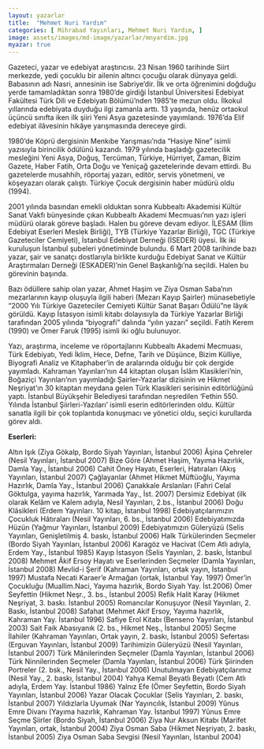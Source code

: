 ```yaml
---
layout: yazarlar
title:  "Mehmet Nuri Yardım"
categories: [ Mihrabad Yayınları, Mehmet Nuri Yardım, ]
image: assets/images/md-image/yazarlar/mnyardim.jpg
myazar: true
---
```


Gazeteci, yazar ve edebiyat araştırıcısı. 23 Nisan 1960 tarihinde Siirt merkezde, yedi çocuklu bir ailenin altıncı çocuğu olarak dünyaya geldi. Babasının adı Nasri, annesinin ise Sabriye’dir. İlk ve orta öğrenimini doğduğu yerde tamamladıktan sonra 1980’de girdiği İstanbul Üniversitesi Edebiyat Fakültesi Türk Dili ve Edebiyatı Bölümü’nden 1985’te mezun oldu. İlkokul yıllarında edebiyata duyduğu ilgi zamanla arttı. 13 yaşında, henüz ortaokul üçüncü sınıfta iken ilk şiiri Yeni Asya gazetesinde yayımlandı. 1976’da Elif edebiyat ilâvesinin hikâye yarışmasında dereceye girdi.

1980’de Köprü dergisinin Menkıbe Yarışması’nda “Hasiye Nine” isimli yazısıyla birincilik ödülünü kazandı. 1979 yılında başladığı gazetecilik mesleğini Yeni Asya, Doğuş, Tercüman, Türkiye, Hürriyet, Zaman, Bizim Gazete, Haber Fatih, Orta Doğu ve Yeniçağ gazetelerinde devam ettirdi. Bu gazetelerde musahhih, röportaj yazarı, editör, servis yönetmeni, ve köşeyazarı olarak çalıştı. Türkiye Çocuk dergisinin haber müdürü oldu (1994).

2001 yılında basından emekli olduktan sonra Kubbealtı Akademisi Kültür Sanat Vakfı bünyesinde çıkan Kubbealtı Akademi Mecmuası’nın yazı işleri müdürü olarak göreve başladı. Halen bu göreve devam ediyor. İLESAM (İlim Edebiyat Eserleri Meslek Birliği), TYB (Türkiye Yazarlar Birliği), TGC (Türkiye Gazeteciler Cemiyeti), İstanbul Edebiyat Derneği (İSEDER) üyesi. İlk iki kuruluşun İstanbul şubeleri yönetiminde bulundu. 6 Mart 2008 tarihinde bazı yazar, şair ve sanatçı dostlarıyla birlikte kurduğu Edebiyat Sanat ve Kültür Araştırmaları Derneği (ESKADER)’nin Genel Başkanlığı’na seçildi. Halen bu görevinin başında.

Bazı ödüllere sahip olan yazar, Ahmet Haşim ve Ziya Osman Saba’nın mezarlarının kayıp oluşuyla ilgili haberi (Mezarı Kayıp Şairler) münasebetiyle “2000 Yılı Türkiye Gazeteciler Cemiyeti Kültür Sanat Başarı Ödülü”ne lâyık görüldü. Kayıp İstasyon isimli kitabı dolayısıyla da Türkiye Yazarlar Birliği tarafından 2005 yılında “biyografi” dalında “yılın yazarı” seçildi. Fatih Kerem (1990) ve Ömer Faruk (1995) isimli iki oğlu bulunuyor.

Yazı, araştırma, inceleme ve röportajlarını Kubbealtı Akademi Mecmuası, Türk Edebiyatı, Yedi İklim, Hece, Defne, Tarih ve Düşünce, Bizim Külliye, Biyografi Analiz ve Kitaphaber’in de aralarında olduğu bir çok dergide yayımladı. Kahraman Yayınları’nın 44 kitaptan oluşan İslâm Klasikleri’nin, Boğaziçi Yayınları’nın yayımladığı Şairler-Yazarlar dizisinin ve Hikmet Neşriyat’ın 30 kitaptan meydana gelen Türk Klasikleri serisinin editörlüğünü yaptı. İstanbul Büyükşehir Belediyesi tarafından neşredilen ‘Fethin 550. Yılında İstanbul Şiirleri-Yazıları’ isimli eserin editörlerinden oldu. Kültür sanatla ilgili bir çok toplantıda konuşmacı ve yönetici oldu, seçici kurullarda görev aldı.

**Eserleri:**

Altın Işık (Ziya Gökalp, Bordo Siyah Yayınları, İstanbul 2006) Âşina Çehreler (Nesil Yayınları, İstanbul 2007) Bize Göre (Ahmet Haşim, Yayıma Hazırlık, Damla Yay., İstanbul 2006) Cahit Öney Hayatı, Eserleri, Hatıraları (Akış Yayınları, İstanbul 2007) Çağlayanlar (Ahmet Hikmet Müftüoğlu, Yayıma Hazırlık, Damla Yay., İstanbul 2006) Çanakkale Arslanları (Fahri Celal Göktulga, yayıma hazırlık, Yarımada Yay., İst. 2007) Dersimiz Edebiyat (ilk olarak Kelâm ve Kalem adıyla, Nesil Yayınları, 2.bs., İstanbul 2006) Doğu Klâsikleri (Erdem Yayınları. 10 kitap, İstanbul 1998) Edebiyatçılarımızın Çocukluk Hâtıraları (Nesil Yayınları, 6. bs., İstanbul 2006) Edebiyatımızda Hüzün (Yağmur Yayınları, İstanbul 2009) Edebiyatımızın Güleryüzü (Selis Yayınları, Genişletilmiş 4. baskı, İstanbul 2006) Halk Türkülerinden Seçmeler (Bordo Siyah Yayınları, İstanbul 2006) Karagöz ve Hacivat (Cem Atlı adıyla, Erdem Yay., İstanbul 1985) Kayıp İstasyon (Selis Yayınları, 2. baskı, İstanbul 2008) Mehmet Âkif Ersoy Hayatı ve Eserlerinden Seçmeler (Damla Yayınları, İstanbul 2008) Mevlid-i Şerif (Kahraman Yayınları, ortak yayın, İstanbul 1997) Mustafa Necati Karaer’e Armağan (ortak, İstanbul Yay. 1997) Ömer’in Çocukluğu (Muallim.Naci, Yayıma hazırlık, Bordo Siyah Yay. İst.2006) Ömer Seyfettin (Hikmet Neşr., 3. bs., İstanbul 2005) Refik Halit Karay (Hikmet Neşriyat, 3. baskı. İstanbul 2005) Romancılar Konuşuyor (Nesil Yayınları, 2. Baskı, İstanbul 2008) Safahat (Mehmet Akif Ersoy, Yayıma hazırlık, Kahraman Yay. İstanbul 1996) Safiye Erol Kitabı (Benseno Yayınları, İstanbul 2003) Sait Faik Abasıyanık (2. bs., Hikmet Neş., İstanbul 2005) Seçme İlahiler (Kahraman Yayınları, Ortak yayın, 2. baskı, İstanbul 2005) Sefertası (Erguvan Yayınları, İstanbul 2009) Tarihimizin Güleryüzü (Nesil Yayınları, İstanbul 2007) Türk Mânilerinden Seçmeler (Damla Yayınları, İstanbul 2006) Türk Ninnilerinden Seçmeler (Damla Yayınları, İstanbul 2006) Türk Şiirinden Portreler (2. bsk., Nesil Yay., İstanbul 2006) Unutulmayan Edebiyatçılarımız (Nesil Yay., 2. baskı, İstanbul 2004) Yahya Kemal Beyatlı Beyatlı (Cem Atlı adıyla, Erdem Yay. İstanbul 1986) Yalnız Efe (Ömer Seyfettin, Bordo Siyah Yayınları, İstanbul 2006) Yazar Olacak Çocuklar (Selis Yayınları, 2. baskı, İstanbul 2007) Yıldızlarla Uyumak (Nar Yayıncılık, İstanbul 2009) Yûnus Emre Divanı (Yayıma hazırlık, Kahraman Yay. İstanbul 1997) Yûnus Emre Seçme Şiirler (Bordo Siyah, İstanbul 2006) Ziya Nur Aksun Kitabı (Marifet Yayınları, ortak, İstanbul 2004) Ziya Osman Saba (Hikmet Neşriyatı, 2. baskı, İstanbul 2005) Ziya Osman Saba Sevgisi (Nesil Yayınları, İstanbul 2004)